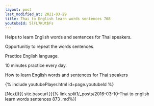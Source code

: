```yaml
---
layout: post
last_modified_at: 2021-03-29
title: Thai to English learn words sentences 768 
youtubeId: 5lFL7KUtbFs
---
```

 
 
Helps to learn English words and sentences for Thai speakers.

Opportunitiy to repeat the words sentences. 

Practice English language. 
 
10 minutes practice every day. 
 
How to learn English words and sentences for Thai speakers 
 
{% include youtubePlayer.html id=page.youtubeId %}
 
 
[Next]({{ site.baseurl }}{% link  split1/_posts/2016-03-10-Thai to english learn words sentences 873 .md%})
 
